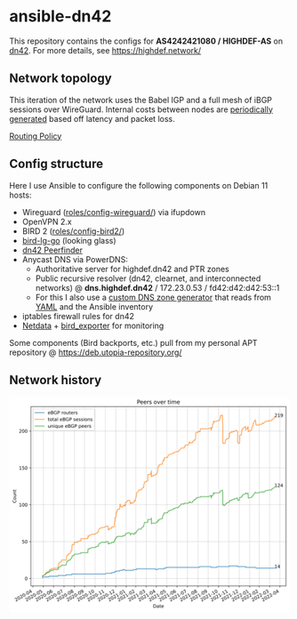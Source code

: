 # ansible-dn42

This repository contains the configs for **AS4242421080 / HIGHDEF-AS** on [dn42](https://dn42.dev/Home). For more details, see https://highdef.network/

## Network topology

This iteration of the network uses the Babel IGP and a full mesh of iBGP sessions over WireGuard. Internal costs between nodes are [periodically generated](scripts/igpping/) based off latency and packet loss.

[Routing Policy](ROUTING-POLICY.md)

## Config structure

Here I use Ansible to configure the following components on Debian 11 hosts:

- Wireguard ([roles/config-wireguard/](roles/config-wireguard/)) via ifupdown
- OpenVPN 2.x
- BIRD 2 ([roles/config-bird2/](roles/config-bird2/))
- [bird-lg-go](https://github.com/xddxdd/bird-lg-go) (looking glass)
- [dn42 Peerfinder](https://dn42.us/peers)
- Anycast DNS via PowerDNS:
  - Authoritative server for highdef.dn42 and PTR zones
  - Public recursive resolver (dn42, clearnet, and interconnected networks) @ **dns.highdef.dn42** / 172.23.0.53 / fd42:d42:d42:53::1
  - For this I also use a [custom DNS zone generator](scripts/make-dns-zones.py) that reads from [YAML](global-config/dns-entries.yml) and the Ansible inventory
- iptables firewall rules for dn42
- [Netdata](https://www.netdata.cloud/) + [bird_exporter](https://github.com/czerwonk/bird_exporter) for monitoring

Some components (Bird backports, etc.) pull from my personal APT repository @ https://deb.utopia-repository.org/

## Network history

![History of my network](history.svg)
